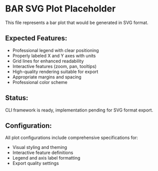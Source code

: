 # BAR SVG Plot Placeholder

This file represents a bar plot that would be generated in SVG format.

## Expected Features:
- Professional legend with clear positioning
- Properly labeled X and Y axes with units
- Grid lines for enhanced readability
- Interactive features (zoom, pan, tooltips)
- High-quality rendering suitable for export
- Appropriate margins and spacing
- Professional color scheme

## Status:
CLI framework is ready, implementation pending for SVG format export.

## Configuration:
All plot configurations include comprehensive specifications for:
- Visual styling and theming
- Interactive feature definitions
- Legend and axis label formatting
- Export quality settings
